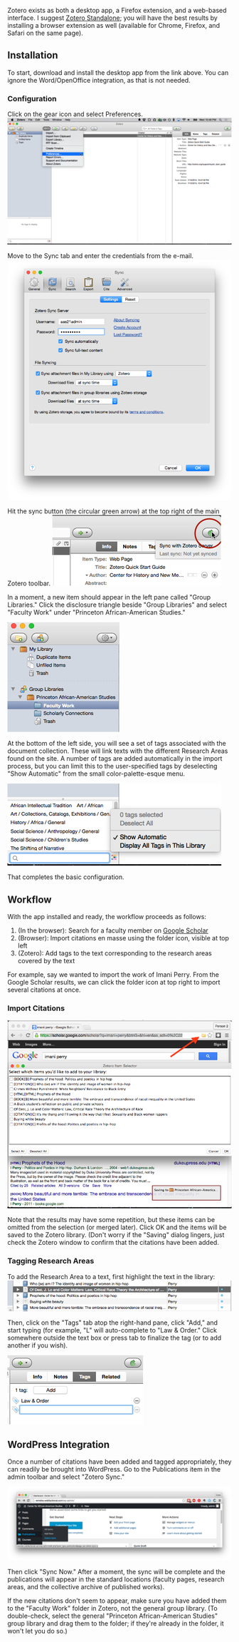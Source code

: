 ---
---

Zotero exists as both a desktop app, a Firefox extension, and a web-based interface. I suggest [Zotero Standalone](https://www.zotero.org/download/); you will have the best results by installing a browser extension as well (available for Chrome, Firefox, and Safari on the same page).

## Installation

To start, download and install the desktop app from the link above. You can ignore the Word/OpenOffice integration, as that is not needed.

### Configuration

Click on the gear icon and select Preferences.
![Preferences](1-preferences.png)

Move to the Sync tab and enter the credentials from the e-mail.
![User account](2-account.png)

Hit the sync button (the circular green arrow) at the top right of the main Zotero toolbar.
![Sync](3-sync.png)

In a moment, a new item should appear in the left pane called "Group Libraries." Click the disclosure triangle beside "Group Libraries" and select "Faculty Work" under "Princeton African-American Studies."

![Faculty Work](4-facultywork.png)

At the bottom of the left side, you will see a set of tags associated with the document collection. These will link texts with the different Research Areas found on the site. A number of tags are added automatically in the import process, but you can limit this to the user-specified tags by deselecting "Show Automatic" from the small color-palette-esque menu.

![Show only user tags](5-usertags.png)

That completes the basic configuration.

## Workflow

With the app installed and ready, the workflow proceeds as follows:

1. (In the browser): Search for a faculty member on [Google Scholar](http://scholar.google.com)
2. (Browser): Import citations en masse using the folder icon, visible at top left
3. (Zotero): Add tags to the text corresponding to the research areas covered by the text

For example, say we wanted to import the work of Imani Perry. From the Google Scholar results, we can click the folder icon at top right to import several citations at once.

### Import Citations
![Saving from Google Scholar](6-google.png)

Note that the results may have some repetition, but these items can be omitted from the selection (or merged later). Click OK and the items will be saved to the Zotero library. (Don't worry if the "Saving" dialog lingers, just check the Zotero window to confirm that the citations have been added.

### Tagging Research Areas
To add the Research Area to a text, first highlight the text in the library:
![Highlighted text](7-perry.png)

Then, click on the "Tags" tab atop the right-hand pane, click "Add," and start typing (for example, "L" will auto-complete to "Law & Order." Click somewhere outside the text box or press tab to finalize the tag (or to add another if you wish).

![Tags](8-tags.png)

## WordPress Integration

Once a number of citations have been added and tagged appropriately, they can readily be brought into WordPress. Go to the Publications item in the admin toolbar and select "Zotero Sync."

![Highlighted text](9-wp.png)

Then click "Sync Now." After a moment, the sync will be complete and the publications will appear in the standard locations (faculty pages, research areas, and the collective archive of published works).

If the new citations don't seem to appear, make sure you have added them to the "Faculty Work" folder in Zotero, not the general group library. (To double-check, select the general "Princeton African-American Studies" group library and drag them to the folder; if they're already in the folder, it won't let you do so.)
